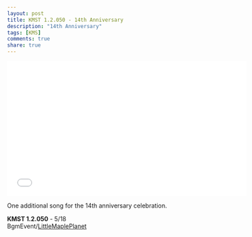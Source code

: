 ```yaml
---
layout: post
title: KMST 1.2.050 - 14th Anniversary
description: "14th Anniversary"
tags: [KMS]
comments: true
share: true
---
```


<iframe width="560" height="315" src="//www.youtube.com/embed/mc9qDVpsybE" frameborder="0" allowfullscreen></iframe>

One additional song for the 14th anniversary celebration.

<b>KMST 1.2.050</b> - 5/18  
BgmEvent/<a href="https://youtu.be/mc9qDVpsybE">LittleMaplePlanet</a>
